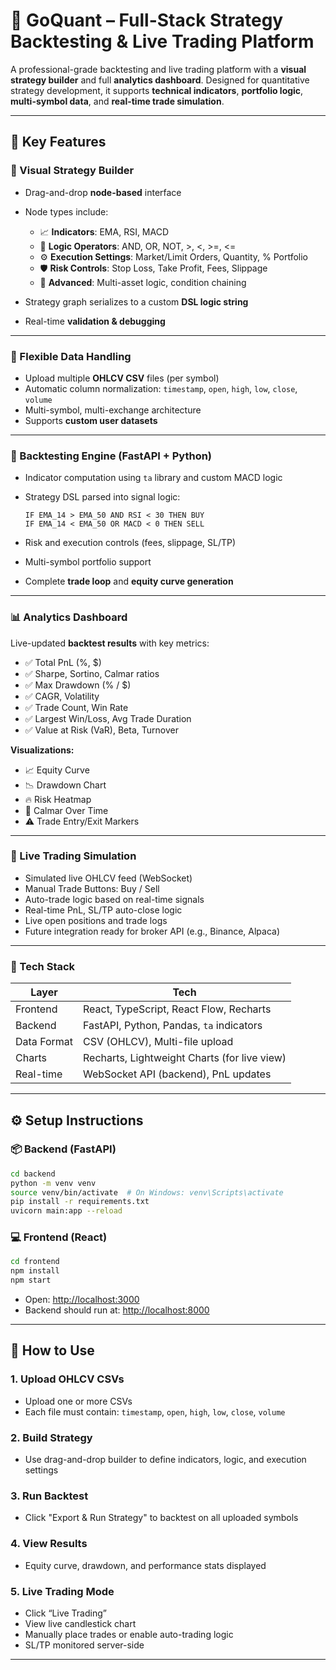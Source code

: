 # 🚀 GoQuant – Full-Stack Strategy Backtesting & Live Trading Platform

A professional-grade backtesting and live trading platform with a **visual strategy builder** and full **analytics dashboard**. Designed for quantitative strategy development, it supports **technical indicators**, **portfolio logic**, **multi-symbol data**, and **real-time trade simulation**.

---

## 🧠 Key Features

### 🔧 Visual Strategy Builder

* Drag-and-drop **node-based** interface
* Node types include:

  * 📈 **Indicators**: EMA, RSI, MACD
  * 🔀 **Logic Operators**: AND, OR, NOT, >, <, >=, <=
  * ⚙️ **Execution Settings**: Market/Limit Orders, Quantity, % Portfolio
  * 🛡️ **Risk Controls**: Stop Loss, Take Profit, Fees, Slippage
  * 🧩 **Advanced**: Multi-asset logic, condition chaining
* Strategy graph serializes to a custom **DSL logic string**
* Real-time **validation & debugging**

---

### 📁 Flexible Data Handling

* Upload multiple **OHLCV CSV** files (per symbol)
* Automatic column normalization: `timestamp`, `open`, `high`, `low`, `close`, `volume`
* Multi-symbol, multi-exchange architecture
* Supports **custom user datasets**

---

### 🧪 Backtesting Engine (FastAPI + Python)

* Indicator computation using `ta` library and custom MACD logic
* Strategy DSL parsed into signal logic:

  ```
  IF EMA_14 > EMA_50 AND RSI < 30 THEN BUY  
  IF EMA_14 < EMA_50 OR MACD < 0 THEN SELL
  ```
* Risk and execution controls (fees, slippage, SL/TP)
* Multi-symbol portfolio support
* Complete **trade loop** and **equity curve generation**

---

### 📊 Analytics Dashboard

Live-updated **backtest results** with key metrics:

* ✅ Total PnL (%, \$)
* ✅ Sharpe, Sortino, Calmar ratios
* ✅ Max Drawdown (% / \$)
* ✅ CAGR, Volatility
* ✅ Trade Count, Win Rate
* ✅ Largest Win/Loss, Avg Trade Duration
* ✅ Value at Risk (VaR), Beta, Turnover

**Visualizations:**

* 📈 Equity Curve
* 📉 Drawdown Chart
* 🔥 Risk Heatmap
* 🧪 Calmar Over Time
* ⚠️ Trade Entry/Exit Markers

---

### 📡 Live Trading Simulation

* Simulated live OHLCV feed (WebSocket)
* Manual Trade Buttons: Buy / Sell
* Auto-trade logic based on real-time signals
* Real-time PnL, SL/TP auto-close logic
* Live open positions and trade logs
* Future integration ready for broker API (e.g., Binance, Alpaca)

---

### 🧱 Tech Stack

| Layer       | Tech                                         |
| ----------- | -------------------------------------------- |
| Frontend    | React, TypeScript, React Flow, Recharts      |
| Backend     | FastAPI, Python, Pandas, `ta` indicators     |
| Data Format | CSV (OHLCV), Multi-file upload               |
| Charts      | Recharts, Lightweight Charts (for live view) |
| Real-time   | WebSocket API (backend), PnL updates         |

---

## ⚙️ Setup Instructions

### 📦 Backend (FastAPI)

```bash
cd backend
python -m venv venv
source venv/bin/activate  # On Windows: venv\Scripts\activate
pip install -r requirements.txt
uvicorn main:app --reload
```

### 💻 Frontend (React)

```bash
cd frontend
npm install
npm start
```

* Open: [http://localhost:3000](http://localhost:3000)
* Backend should run at: [http://localhost:8000](http://localhost:8000)

---

## 🧪 How to Use

### 1. Upload OHLCV CSVs

* Upload one or more CSVs
* Each file must contain: `timestamp`, `open`, `high`, `low`, `close`, `volume`

### 2. Build Strategy

* Use drag-and-drop builder to define indicators, logic, and execution settings

### 3. Run Backtest

* Click "Export & Run Strategy" to backtest on all uploaded symbols

### 4. View Results

* Equity curve, drawdown, and performance stats displayed

### 5. Live Trading Mode

* Click “Live Trading”
* View live candlestick chart
* Manually place trades or enable auto-trading logic
* SL/TP monitored server-side

---
